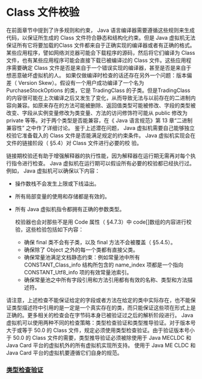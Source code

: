 # Class 文件校验

在前面章节中提到了许多规则和约束， Java 语言编译器需要遵循这些规则来生成代码，以保证所生成的 Class 文件符合静态和结构化约束。但是 Java 虚拟机无法保证所有它将要加载的Class 文件都来自于正确实现的编译器或者有正确的格式。某些应用程序，譬如网络浏览器可能会下载程序的源码，然后将它们编译为 Class 文件，也有某些应用程序可能会直接下载已被编译过的 Class 文件。这些应用程序需要确定 Class 文件是否是来自于一个错误实现的编译器，甚至是否是来自于想恶意破坏虚拟机的人。
如果仅做编译时检查的话还存在另外一个问题：版本偏差（ Version Skew）。假设有一个用户成功编译了一个名为 PurchaseStockOptions 的类，它是 TradingClass 的子类。但是TradingClass 的内容很可能在上次编译之后又发生了变化，从而导致无法与以前存在的二进制内容向兼容。如原来存在的方法可能被删除、返回值类型可能被修改、字段的类型被改变、字段从实例变量修改为类变量、方法的访问修饰符可能从 public 修改为 private 等等。对于两个类型是否能兼容，在《 Java 语言规范》第 13 章“二进制兼容性” 之中作了详细讨论。
鉴于上述潜在问题， Java 虚拟机需要自己能够独立校验它准备载入的 Class 文件是否能满足规定的约束条件。 Java 虚拟机实现会在文件的链接阶段（ §5.4）对 Class 文件进行必要的校 验。

链接期校验还有助于增强解释器的执行性能，因为解释器在运行期无需再对每个执行指令进行检查。 Java 虚拟机在运行期可以假设所有必要的校验都已经执行过。例如， Java 虚拟机可以确保以下内容：

* 操作数栈不会发生上限或下线溢出。

* 所有局部变量的使用和存储都是有效的。

* 所有 Java 虚拟机指令都拥有正确的参数类型。

  校验器也会对那些不是用 Code 属性（ §4.7.3）中 code[]数组的内容进行校验，这些检验包括如下内容：

  * 确保 final 类不会有子类，以及 final 方法不会被覆盖（ §5.4.5）。
  * 确保除了 Object 之外的每一个类都有直接父类。
  * 确保常量池满足文档静态约束：例如常量池中所有 CONSTANT_Class_info 结构所包含的 name_index 项都是一个指向 CONSTANT_Utf8_info 项的有效常量池索引。
  * 确保常量池之中所有字段引用和方法引用都有有效的名称、类型和方法描述符。

请注意，上述检查不能保证给定的字段或者方法在给定的类中实际存在，也不能保证类型描述符中引用的是一定是一个真实存在的类，而只能保证这些项在形式上是正确的。更多相关的检查会在字节码本身已被验证过之后的解析阶段进行。
Java 虚拟机可以使用两种不同的检查策略：类型检查验证和类型推导验证。对于版本号大于或等于 50.0 的 Class 文件，规定必须使用类型检查验证。由于验证版本号小于 50.0 的 Class 文件的需要，类型推导验证必须被除使用于 Java MECLDC 和 Java Card 平台的虚拟机外的所有虚拟机实现所支持。 使用于 Java ME CLDC 和 Java Card 平台的虚拟机要遵循它们自身的规范。 

### [类型检查验证](TypeCheckingAndVerification.md)